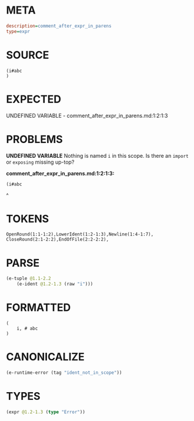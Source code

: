 # META
~~~ini
description=comment_after_expr_in_parens
type=expr
~~~
# SOURCE
~~~roc
(i#abc
)
~~~
# EXPECTED
UNDEFINED VARIABLE - comment_after_expr_in_parens.md:1:2:1:3
# PROBLEMS
**UNDEFINED VARIABLE**
Nothing is named `i` in this scope.
Is there an `import` or `exposing` missing up-top?

**comment_after_expr_in_parens.md:1:2:1:3:**
```roc
(i#abc
```
 ^


# TOKENS
~~~zig
OpenRound(1:1-1:2),LowerIdent(1:2-1:3),Newline(1:4-1:7),
CloseRound(2:1-2:2),EndOfFile(2:2-2:2),
~~~
# PARSE
~~~clojure
(e-tuple @1.1-2.2
	(e-ident @1.2-1.3 (raw "i")))
~~~
# FORMATTED
~~~roc
(
	i, # abc
)
~~~
# CANONICALIZE
~~~clojure
(e-runtime-error (tag "ident_not_in_scope"))
~~~
# TYPES
~~~clojure
(expr @1.2-1.3 (type "Error"))
~~~
